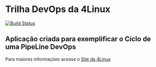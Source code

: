 # Trilha DevOps da 4Linux

<!-- Altere a Flag abaixo com sua URL do Travis -->
[![Build Status](https://travis-ci.com/heldercloud/DevOpsLab-HelloWorld.svg?branch=master)](https://travis-ci.com/heldercloud/DevOpsLab-HelloWorld)

## Aplicação criada para exemplificar o Ciclo de uma PipeLine DevOps


Para maiores informações acesse o [Site da 4Linux](https://www.4linux.com.br/cursos/devops)
